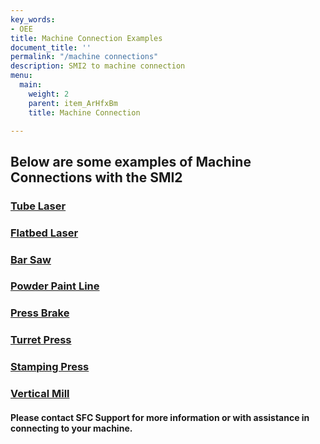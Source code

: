 ```yaml
---
key_words:
- OEE
title: Machine Connection Examples
document_title: ''
permalink: "/machine connections"
description: SMI2 to machine connection
menu:
  main:
    weight: 2
    parent: item_ArHfxBm
    title: Machine Connection

---
```

## Below are some examples of Machine Connections with the SMI2

### [Tube Laser](/uploads/2021/01/22/blm-tube-laser-smi2-machine-data-sheet-reva-11-7-19.pdf "BLM Tube Laser")

### [Flatbed Laser](/uploads/2021/01/22/mitsubishi-smi2-machine-data-sheet-reva-11-7-19.pdf "Mitsubishi Flatbed Laser")

### [Bar Saw](/uploads/2021/01/22/nishijimax-bar-cutting-saw-smi2-machine-data-sheet-reva-5-4-2020.pdf "Nishijimax Bar Saw")

### [Powder Paint Line](/uploads/2021/01/22/powder-paint-line-smi2-machine-data-sheet-reva-11-7-19.pdf "Powder Paint Line")

### [Press Brake](/uploads/2021/01/22/press-brake-smi2-machine-data-sheet-reva-11-7-19.pdf "Toyokoki Press Brake")

### [Turret Press](/uploads/2021/01/22/shear-genius-smi2-machine-data-sheet-reva-11-7-19.pdf "Shear Genius Turret Press")

### [Stamping Press](/uploads/2021/01/22/stamping-press-smi2-machine-data-sheet-reva-11-7-19.pdf "Niagara Stamping Press")

### [Vertical Mill](/uploads/2021/01/22/verticle-mill-cnc-smi2-machine-data-sheet-reva-11-7-19.pdf "Haas Vertical Mill")

#### Please contact SFC Support for more information or with assistance in connecting to your machine.
